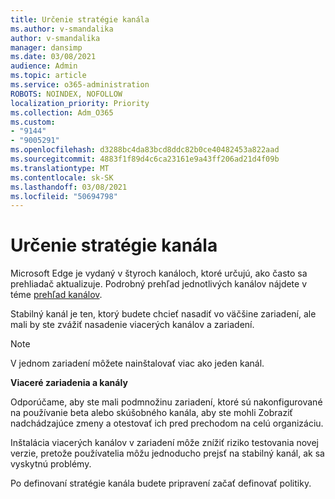 ```yaml
---
title: Určenie stratégie kanála
ms.author: v-smandalika
author: v-smandalika
manager: dansimp
ms.date: 03/08/2021
audience: Admin
ms.topic: article
ms.service: o365-administration
ROBOTS: NOINDEX, NOFOLLOW
localization_priority: Priority
ms.collection: Adm_O365
ms.custom:
- "9144"
- "9005291"
ms.openlocfilehash: d3288bc4da83bcd8ddc82b0ce40482453a822aad
ms.sourcegitcommit: 4883f1f89d4c6ca23161e9a43ff206ad21d4f09b
ms.translationtype: MT
ms.contentlocale: sk-SK
ms.lasthandoff: 03/08/2021
ms.locfileid: "50694798"
---
```

# <a name="determine-channel-strategy"></a>Určenie stratégie kanála

Microsoft Edge je vydaný v štyroch kanáloch, ktoré určujú, ako často sa prehliadač aktualizuje. Podrobný prehľad jednotlivých kanálov nájdete v téme [prehľad kanálov](https://docs.microsoft.com/DeployEdge/microsoft-edge-channels#channel-overview).

Stabilný kanál je ten, ktorý budete chcieť nasadiť vo väčšine zariadení, ale mali by ste zvážiť nasadenie viacerých kanálov a zariadení.

> [!NOTE]
> V jednom zariadení môžete nainštalovať viac ako jeden kanál.

**Viaceré zariadenia a kanály**

Odporúčame, aby ste mali podmnožinu zariadení, ktoré sú nakonfigurované na používanie beta alebo skúšobného kanála, aby ste mohli Zobraziť nadchádzajúce zmeny a otestovať ich pred prechodom na celú organizáciu.

Inštalácia viacerých kanálov v zariadení môže znížiť riziko testovania novej verzie, pretože používatelia môžu jednoducho prejsť na stabilný kanál, ak sa vyskytnú problémy.

Po definovaní stratégie kanála budete pripravení začať definovať politiky.

